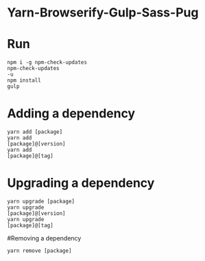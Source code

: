 # Yarn-Browserify-Gulp-Sass-Pug

# Run
 
<code>npm i -g npm-check-updates</code><br/>
<code>npm-check-updates -u</code><br/>
<code>npm install</code> <br/>
<code>gulp</code><br/>

# Adding a dependency

<code>yarn add [package]</code><br/>
<code>yarn add [package]@[version]</code><br/>
<code>yarn add [package]@[tag]</code>

# Upgrading a dependency

<code>yarn upgrade [package]</code><br/>
<code>yarn upgrade [package]@[version]</code><br/>
<code>yarn upgrade [package]@[tag]</code>

#Removing a dependency

<code>yarn remove [package]</code>
